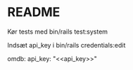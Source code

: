 # README

Kør tests med bin/rails test:system

Indsæt api_key i bin/rails credentials:edit

omdb:
  api_key: "<<api_key>>"